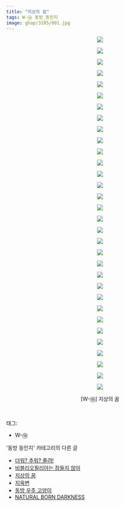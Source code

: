 ```yaml
---
title: "지상의 꿈"
tags: W-⑱ 동방_동인지
image: ghap/3105/001.jpg
---
```

<div class="article">
<p style="text-align: center; clear: none; float: none;"><img src="{{ site.nasurl }}/ghap/3105/001.jpg"/></p>
<p style="text-align: center; clear: none; float: none;"><img src="{{ site.nasurl }}/ghap/3105/002.jpg"/></p>
<p style="text-align: center; clear: none; float: none;"><img src="{{ site.nasurl }}/ghap/3105/003.jpg"/></p>
<p style="text-align: center; clear: none; float: none;"><img src="{{ site.nasurl }}/ghap/3105/004.jpg"/></p>
<p style="text-align: center; clear: none; float: none;"><img src="{{ site.nasurl }}/ghap/3105/005.jpg"/></p>
<p style="text-align: center; clear: none; float: none;"><img src="{{ site.nasurl }}/ghap/3105/006.jpg"/></p>
<p style="text-align: center; clear: none; float: none;"><img src="{{ site.nasurl }}/ghap/3105/007.jpg"/></p>
<p style="text-align: center; clear: none; float: none;"><img src="{{ site.nasurl }}/ghap/3105/008.jpg"/></p>
<p style="text-align: center; clear: none; float: none;"><img src="{{ site.nasurl }}/ghap/3105/009.jpg"/></p>
<p style="text-align: center; clear: none; float: none;"><img src="{{ site.nasurl }}/ghap/3105/010.jpg"/></p>
<p style="text-align: center; clear: none; float: none;"><img src="{{ site.nasurl }}/ghap/3105/011.jpg"/></p>
<p style="text-align: center; clear: none; float: none;"><img src="{{ site.nasurl }}/ghap/3105/012.jpg"/></p>
<p style="text-align: center; clear: none; float: none;"><img src="{{ site.nasurl }}/ghap/3105/013.jpg"/></p>
<p style="text-align: center; clear: none; float: none;"><img src="{{ site.nasurl }}/ghap/3105/014.jpg"/></p>
<p style="text-align: center; clear: none; float: none;"><img src="{{ site.nasurl }}/ghap/3105/015.jpg"/></p>
<p style="text-align: center; clear: none; float: none;"><img src="{{ site.nasurl }}/ghap/3105/016.jpg"/></p>
<p style="text-align: center; clear: none; float: none;"><img src="{{ site.nasurl }}/ghap/3105/017.jpg"/></p>
<p style="text-align: center; clear: none; float: none;"><img src="{{ site.nasurl }}/ghap/3105/018.jpg"/></p>
<p style="text-align: center; clear: none; float: none;"><img src="{{ site.nasurl }}/ghap/3105/019.jpg"/></p>
<p style="text-align: center; clear: none; float: none;"><img src="{{ site.nasurl }}/ghap/3105/020.jpg"/></p>
<p style="text-align: center; clear: none; float: none;"><img src="{{ site.nasurl }}/ghap/3105/021.jpg"/></p>
<p style="text-align: center; clear: none; float: none;"><img src="{{ site.nasurl }}/ghap/3105/022.jpg"/></p>
<p style="text-align: center; clear: none; float: none;"><img src="{{ site.nasurl }}/ghap/3105/023.jpg"/></p>
<p style="text-align: center; clear: none; float: none;"><img src="{{ site.nasurl }}/ghap/3105/024.jpg"/></p>
<p style="text-align: center; clear: none; float: none;"><img src="{{ site.nasurl }}/ghap/3105/025.jpg"/></p>
<p style="text-align: center; clear: none; float: none;"><img src="{{ site.nasurl }}/ghap/3105/026.jpg"/></p>
<p style="text-align: center; clear: none; float: none;"><img src="{{ site.nasurl }}/ghap/3105/027.jpg"/></p>
<p style="text-align: center; clear: none; float: none;"><img src="{{ site.nasurl }}/ghap/3105/028.jpg"/></p>
<p style="text-align: center; clear: none; float: none;"><img src="{{ site.nasurl }}/ghap/3105/029.jpg"/></p>
<p style="text-align: center; clear: none; float: none;"><img src="{{ site.nasurl }}/ghap/3105/030.jpg"/></p>
<p style="text-align: center; clear: none; float: none;"><img src="{{ site.nasurl }}/ghap/3105/031.jpg"/></p>
<p style="text-align: center; clear: none; float: none;"><img src="{{ site.nasurl }}/ghap/3105/032.jpg"/></p>
<p style="text-align: center; clear: none; float: none;">[W-⑱] 지상의 꿈</p>
<p><br/></p>
</div><div class="tagTrail">
<p>태그: </p>
<ul>
<li>W-⑱</li>
</ul>
</div><div class="another">
<p>'동방 동인지' 카테고리의 다른 글</p>
<ul>
<li><a href="/2017-01-11-ghap_3107">더워? 추워? 졸려!</a></li>
<li><a href="/2017-01-11-ghap_3106">비블리오필리아는 잠들지 않아</a></li>
<li><a href="/2017-01-11-ghap_3105">지상의 꿈</a></li>
<li><a href="/2017-01-10-ghap_3101">지옥변</a></li>
<li><a href="/2017-01-10-ghap_3098">동방 우주 고양이</a></li>
<li><a href="/2017-01-10-ghap_3092">NATURAL BORN DARKNESS</a></li>
</ul>
</div><div class="cb_module cb_fluid">
<div class="cb_wrt cb_profile">
</div><!-- commentList close -->
</div>